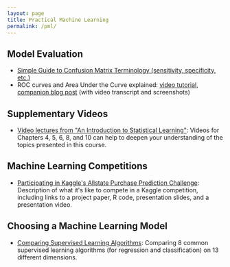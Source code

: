 ```yaml
---
layout: page
title: Practical Machine Learning
permalink: /pml/
---
```


## Model Evaluation

- [Simple Guide to Confusion Matrix Terminology (sensitivity, specificity, etc.)](http://www.dataschool.io/simple-guide-to-confusion-matrix-terminology/)
- ROC curves and Area Under the Curve explained: [video tutorial](http://youtu.be/OAl6eAyP-yo), [companion blog post](http://www.dataschool.io/roc-curves-and-auc-explained/) (with video transcript and screenshots)

## Supplementary Videos

- [Video lectures from "An Introduction to Statistical Learning"](http://www.dataschool.io/15-hours-of-expert-machine-learning-videos/): Videos for Chapters 4, 5, 6, 8, and 10 can help to deepen your understanding of the topics presented in this course.

## Machine Learning Competitions

- [Participating in Kaggle's Allstate Purchase Prediction Challenge](http://www.dataschool.io/kaggle-allstate-purchase-prediction-challenge/): Description of what it's like to compete in a Kaggle competition, including links to a project paper, R code, presentation slides, and a presentation video.

## Choosing a Machine Learning Model

- [Comparing Supervised Learning Algorithms](http://www.dataschool.io/comparing-supervised-learning-algorithms/): Comparing 8 common supervised learning algorithms (for regression and classification) on 13 different dimensions.
